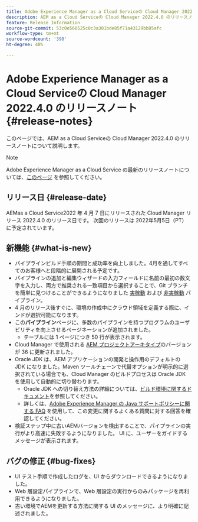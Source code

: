 ```yaml
---
title: Adobe Experience Manager as a Cloud Serviceの Cloud Manager 2022.4.0 のリリースノート
description: AEM as a Cloud Serviceの Cloud Manager 2022.4.0 のリリースノートです。
feature: Release Information
source-git-commit: 53c0e566525c0c3a301bde85f71a43129bb85afc
workflow-type: tm+mt
source-wordcount: '398'
ht-degree: 48%

---
```



# Adobe Experience Manager as a Cloud Serviceの Cloud Manager 2022.4.0 のリリースノート {#release-notes}

このページでは、AEM as a Cloud Serviceの Cloud Manager 2022.4.0 のリリースノートについて説明します。

>[!NOTE]
>
>Adobe Experience Manager as a Cloud Service の最新のリリースノートについては、[このページ](/help/release-notes/release-notes-cloud/release-notes-current.md) を参照してください。

## リリース日 {#release-date}

AEMas a Cloud Service2022 年 4 月 7 日にリリースされた Cloud Manager リリース 2022.4.0 のリリース日です。 次回のリリースは 2022年5月5日（PT）に予定されています。

## 新機能 {#what-is-new}

* パイプラインビルド手順の期間と成功率を向上しました。4月を通してすべてのお客様へと段階的に展開される予定です。
* パイプラインの追加と編集ウィザードの入力フィールドに名前の最初の数文字を入力し、両方で推奨される一致項目から選択することで、Git ブランチを簡単に見つけることができるようになりました [実稼動](/help/implementing/cloud-manager/configuring-pipelines/configuring-production-pipelines.md) および [非実稼動](/help/implementing/cloud-manager/configuring-pipelines/configuring-non-production-pipelines.md) パイプライン。
* 4 月のリリース後すぐに、環境の作成中にクラウド領域を定義する際に、インドが選択可能になります。
* この&#x200B;**パイプライン**&#x200B;ページに、多数のパイプラインを持つプログラムのユーザビリティを向上させるページネーションが追加されました。
   * テーブルには 1 ページにつき 50 行が表示されます。
* Cloud Manager で使用される [AEM プロジェクトアーキタイプ](https://experienceleague.adobe.com/docs/experience-manager-core-components/using/developing/archetype/overview.html?lang=ja)のバージョンが 36 に更新されました。
* Oracle JDK は、AEM アプリケーションの開発と操作用のデフォルトの JDK になりました。Maven ツールチェーンで代替オプションが明示的に選択されている場合でも、Cloud Manager のビルドプロセスは Oracle JDK を使用して自動的に切り替わります。
   * Oracle JDK への切り替え方法の詳細については、[ビルド環境に関するドキュメント](/help/implementing/cloud-manager/getting-access-to-aem-in-cloud/build-environment-details.md#using-java-support)を参照してください。
   * 詳しくは、[Adobe Experience Manager の Java サポートポリシーに関する FAQ](https://experienceleague.adobe.com/docs/experience-manager-65/assets/Java_Policy_for_Adobe_Experience_Manager.pdf) を使用して、この変更に関するよくある質問に対する回答を確認してください。
* 検証ステップ中に古いAEMバージョンを検出することで、パイプラインの実行がより高速に失敗するようになりました。 UI に、ユーザーをガイドするメッセージが表示されます。

## バグの修正 {#bug-fixes}

* UI テスト手順で作成したログを、UI からダウンロードできるようになりました。
* Web 層設定パイプラインで、Web 層設定の実行からのみパッケージを再利用できるようになりました。
* 古い環境でAEMを更新する方法に関する UI のメッセージに、より明確に記述されました。
